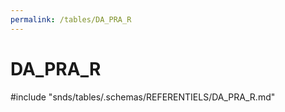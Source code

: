 ```yaml
---
permalink: /tables/DA_PRA_R
---
```

# DA\_PRA\_R
<!-- SPDX-License-Identifier: MPL-2.0 -->

<!-- ATTENTION : Ne pas supprimer ou modifier la ligne ci-dessous -->
#include "snds/tables/.schemas/REFERENTIELS/DA_PRA_R.md"
<!-- ATTENTION : Ne pas supprimer ou modifier la ligne ci-dessus -->
